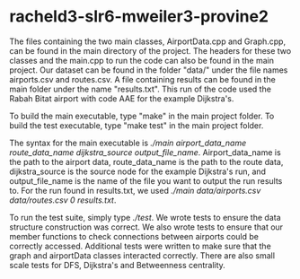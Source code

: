 # racheld3-slr6-mweiler3-provine2

The files containing the two main classes, AirportData.cpp and Graph.cpp, can be found in the main directory of the project. The headers for these two classes and the main.cpp to run the code can also be found in the main project. Our dataset can be found in the folder "data/" under the file names airports.csv and routes.csv. A file containing results can be found in the main folder under the name "results.txt". This run of the code used the Rabah Bitat airport with code AAE for the example Dijkstra's.

To build the main executable, type "make" in the main project folder. To build the test executable, type "make test" in the main project folder. 

The syntax for the main executable is *./main airport_data_name route_data_name dijkstra_source output_file_name*. Airport_data_name is the path to the airport data, route_data_name is the path to the route data, dijkstra_source is the source node for the example Dijkstra's run, and output_file_name is the name of the file you want to output the run results to. For the run found in results.txt, we used *./main data/airports.csv data/routes.csv 0 results.txt*. 

To run the test suite, simply type *./test*. We wrote tests to ensure the data structure construction was correct. We also wrote tests to ensure that our member functions to check connections between airports could be correctly accessed. Additional tests were written to make sure that the graph and airportData classes interacted correctly. There are also small scale tests for DFS, Dijkstra's and Betweenness centrality. 
